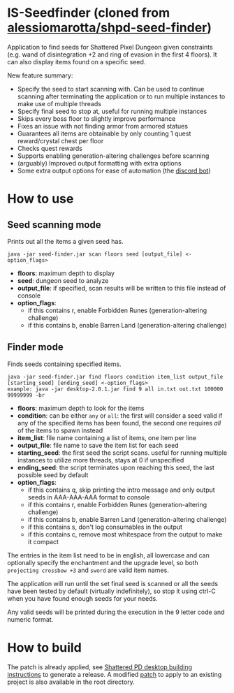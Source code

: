 # IS-Seedfinder (cloned from [alessiomarotta/shpd-seed-finder](https://github.com/alessiomarotta/shpd-seed-finder))

Application to find seeds for Shattered Pixel Dungeon given constraints (e.g. wand of disintegration +2 and ring of evasion in the first 4 floors).
It can also display items found on a specific seed.

New feature summary:
- Specify the seed to start scanning with. Can be used to continue scanning after terminating the application or to run multiple instances to make use of multiple threads
- Specify final seed to stop at, useful for running multiple instances
- Skips every boss floor to slightly improve performance
- Fixes an issue with not finding armor from armored statues
- Guarantees all items are obtainable by only counting 1 quest reward/crystal chest per floor
- Checks quest rewards
- Supports enabling generation-altering challenges before scanning
- (arguably) Improved output formatting with extra options
- Some extra output options for ease of automation (the [discord bot](https://github.com/ifritdiezel/is-seedfinder-bot))

# How to use

## Seed scanning mode

Prints out all the items a given seed has.

```
java -jar seed-finder.jar scan floors seed [output_file] <-option_flags>
```

- **floors**: maximum depth to display
- **seed**: dungeon seed to analyze
- **output_file**: if specified, scan results will be written to this file instead of console
- **option_flags**:
    - if this contains r, enable Forbidden Runes (generation-altering challenge)
    - if this contains b, enable Barren Land (generation-altering challenge)

## Finder mode

Finds seeds containing specified items.

```
java -jar seed-finder.jar find floors condition item_list output_file [starting_seed] [ending_seed] <-option_flags>
example: java -jar desktop-2.0.1.jar find 9 all in.txt out.txt 100000 99999999 -br 
```

- **floors**: maximum depth to look for the items
- **condition**: can be either `any` or `all`: the first will consider a seed valid if any of the specified items has been found, the second one requires _all_ of the items to spawn instead
- **item_list**: file name containing a list of items, one item per line
- **output_file**: file name to save the item list for each seed
- **starting_seed**: the first seed the script scans. useful for running multiple instances to utilize more threads, stays at 0 if unspecified
- **ending_seed**: the script terminates upon reaching this seed, the last possible seed by default
- **option_flags**:
    - if this contains q, skip printing the intro message and only output seeds in AAA-AAA-AAA format to console
    - if this contains r, enable Forbidden Runes (generation-altering challenge)
    - if this contains b, enable Barren Land (generation-altering challenge)
    - if this contains s, don't log consumables in the output
    - if this contains c, remove most whitespace from the output to make it compact

The entries in the item list need to be in english, all lowercase and can optionally specify the enchantment and the upgrade level, so both `projecting crossbow +3` and `sword` are valid item names.

The application will run until the set final seed is scanned or all the seeds have been tested by default (virtually indefinitely), so stop it using ctrl-C when you have found enough seeds for your needs.

Any valid seeds will be printed during the execution in the 9 letter code and numeric format.

# How to build
The patch is already applied, see [Shattered PD desktop building instructions](https://github.com/00-Evan/shattered-pixel-dungeon/blob/master/docs/getting-started-desktop.md) to generate a release. 
A modified [patch](https://github.com/ifritdiezel/is-seedfinder/blob/master/is-seedfinder.patch) to apply to an existing project is also available in the root directory.
